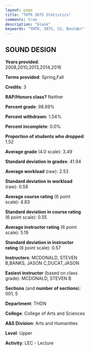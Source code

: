 ```yaml
---
layout: page
title: "THTR 3075 Statistics"
comments: true
description: "blank"
keywords: "THTR, 3075, CU, Boulder"
--- 
```

<head>
<script src="https://ajax.googleapis.com/ajax/libs/jquery/2.1.3/jquery.min.js"></script>
<script src="https://dl.dropboxusercontent.com/s/pc42nxpaw1ea4o9/highcharts.js?dl=0"></script>
<!-- <script src="../assets/js/highcharts.js"></script> -->
<style type="text/css">@font-face {
	font-family: "Bebas Neue";
	src: url(https://www.filehosting.org/file/details/544349/BebasNeue%20Regular.otf) format("opentype");
	}
	h1.Bebas { 
		font-family: "Bebas Neue", Verdana, Tahoma;
	}
</style>
</head>
<body>
	<div id="container" style="float: right; width: 45%; height: 88%; margin-left: 2.5%; margin-right: 2.5%;"></div>
	<script language="JavaScript">
		$(document).ready(function() {
		var chart = {type: 'column'};
		var title = {text: 'Grade Distribution'};
		var xAxis = {categories: ['A','B','C','D','F'],crosshair: true};
		var yAxis = {min: 0,title: {text: 'Percentage'}};
		var tooltip = {headerFormat: '<center><b><span style="font-size:20px">{point.key}</span></b></center>',
		               pointFormat: '<td style="padding:0"><b>{point.y:.1f}%</b></td>',
		               footerFormat: '</table>',shared: true,useHTML: true};
		var plotOptions = {column: {pointPadding: 0.0,borderWidth: 0}};  
		var credits = {enabled: false};var series= [{name: 'Percent',data: [76.56,14.06,6.25,0.0,3.13,]}];
		var json = {};
		json.chart = chart;
		json.title = title;
		json.tooltip = tooltip;
		json.xAxis = xAxis;
		json.yAxis = yAxis;  
		json.series = series;
		json.plotOptions = plotOptions;  
		json.credits = credits;
		$('#container').highcharts(json);
	});
	</script>
</body>
			   
## SOUND DESIGN

**Years provided**: 2008,2010,2013,2014,2016

**Terms provided**: Spring,Fall

**Credits**: 3

**RAP/Honors class?** Neither

**Percent grade**: 98.89%

**Percent withdrawn**: 1.54%

**Percent incomplete**: 0.0%

**Proportion of students who dropped**: 1.52

**Average grade** (4.0 scale): 3.49

**Standard deviation in grades**: 41.94

**Average workload** (raw): 2.53

**Standard deviation in workload** (raw): 0.58

**Average course rating** (6 point scale): 4.83

**Standard deviation in course rating** (6 point scale): 0.55

**Average instructor rating** (6 point scale): 5.19

**Standard deviation in instructor rating** (6 point scale): 0.57

**Instructors**: MCDONALD, STEVEN B,BANKS, JASON C,DUCAT,JASON

**Easiest instructor** (based on class grade): MCDONALD, STEVEN B

**Sections** (and **number of sections**): 001, 5

**Department**: THDN

**College**: College of Arts and Sciences

**A&S Division**: Arts and Humanities

**Level**: Upper

**Activity**: LEC - Lecture
